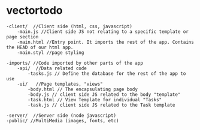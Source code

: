 # vectortodo

    -client/  //Client side (html, css, javascript)
        -main.js //Client side JS not relating to a specific template or page section
        -main.html //Entry point. It imports the rest of the app. Contains the HEAD of our html app.
        -main.styl //page styling

    -imports/ //Code imported by other parts of the app
        -api/  //Data related code
            -tasks.js // Define the database for the rest of the app to use
        -ui/   //Page templates, "views"
            -body.html // The encapsulating page body
            -body.js // client side JS related to the body "template"
            -task.html // View Template for individual "Tasks"
            -task.js // client side JS related to the Task template

    -server/  //Server side (node javascript)
    -public/ //MultiMedia (images, fonts, etc)